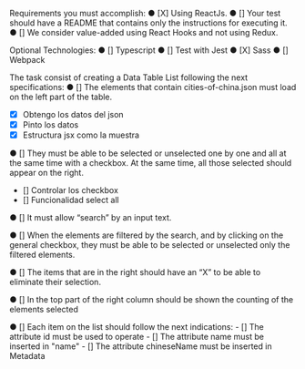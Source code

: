 Requirements you must accomplish:
● [X] Using ReactJs.
● [] Your test should have a README that contains only the instructions
for executing it.
● [] We consider value-added using React Hooks and not using Redux.

Optional Technologies:
● [] Typescript
● [] Test with Jest
● [X] Sass
● [] Webpack

The task consist of creating a Data Table List following the next
specifications:
● [] The elements that contain cities-of-china.json must load on the left
part of the table.
  - [X] Obtengo los datos del json
  - [X] Pinto los datos
  - [X] Estructura jsx como la muestra

● [] They must be able to be selected or unselected one by one and all at
the same time with a checkbox. At the same time, all those selected
should appear on the right.
  - [] Controlar los checkbox
  - [] Funcionalidad select all
  
● [] It must allow “search” by an input text.

● [] When the elements are filtered by the search, and by clicking on the
general checkbox, they must be able to be selected or unselected
only the filtered elements.

● [] The items that are in the right should have an “X” to be able to
eliminate their selection.

● [] In the top part of the right column should be shown the counting of
the elements selected

● [] Each item on the list should follow the next indications:
    - [] The attribute id must be used to operate
    - [] The attribute name must be inserted in "name"
    - [] The attribute chineseName must be inserted in Metadata